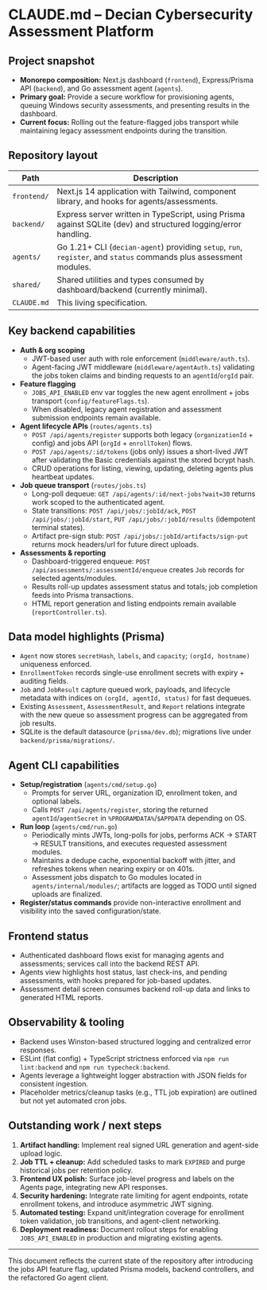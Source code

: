 # CLAUDE.md – Decian Cybersecurity Assessment Platform

## Project snapshot
- **Monorepo composition:** Next.js dashboard (`frontend`), Express/Prisma API (`backend`), and Go assessment agent (`agents`).
- **Primary goal:** Provide a secure workflow for provisioning agents, queuing Windows security assessments, and presenting results in the dashboard.
- **Current focus:** Rolling out the feature-flagged jobs transport while maintaining legacy assessment endpoints during the transition.

## Repository layout
| Path | Description |
| --- | --- |
| `frontend/` | Next.js 14 application with Tailwind, component library, and hooks for agents/assessments. |
| `backend/` | Express server written in TypeScript, using Prisma against SQLite (dev) and structured logging/error handling. |
| `agents/` | Go 1.21+ CLI (`decian-agent`) providing `setup`, `run`, `register`, and `status` commands plus assessment modules. |
| `shared/` | Shared utilities and types consumed by dashboard/backend (currently minimal). |
| `CLAUDE.md` | This living specification. |

## Key backend capabilities
- **Auth & org scoping**
  - JWT-based user auth with role enforcement (`middleware/auth.ts`).
  - Agent-facing JWT middleware (`middleware/agentAuth.ts`) validating the jobs token claims and binding requests to an `agentId`/`orgId` pair.
- **Feature flagging**
  - `JOBS_API_ENABLED` env var toggles the new agent enrollment + jobs transport (`config/featureFlags.ts`).
  - When disabled, legacy agent registration and assessment submission endpoints remain available.
- **Agent lifecycle APIs** (`routes/agents.ts`)
  - `POST /api/agents/register` supports both legacy (`organizationId` + config) and jobs API (`orgId` + `enrollToken`) flows.
  - `POST /api/agents/:id/tokens` (jobs only) issues a short-lived JWT after validating the Basic credentials against the stored bcrypt hash.
  - CRUD operations for listing, viewing, updating, deleting agents plus heartbeat updates.
- **Job queue transport** (`routes/jobs.ts`)
  - Long-poll dequeue: `GET /api/agents/:id/next-jobs?wait=30` returns work scoped to the authenticated agent.
  - State transitions: `POST /api/jobs/:jobId/ack`, `POST /api/jobs/:jobId/start`, `PUT /api/jobs/:jobId/results` (idempotent terminal states).
  - Artifact pre-sign stub: `POST /api/jobs/:jobId/artifacts/sign-put` returns mock headers/url for future direct uploads.
- **Assessments & reporting**
  - Dashboard-triggered enqueue: `POST /api/assessments/:assessmentId/enqueue` creates `Job` records for selected agents/modules.
  - Results roll-up updates assessment status and totals; job completion feeds into Prisma transactions.
  - HTML report generation and listing endpoints remain available (`reportController.ts`).

## Data model highlights (Prisma)
- `Agent` now stores `secretHash`, `labels`, and `capacity`; `(orgId, hostname)` uniqueness enforced.
- `EnrollmentToken` records single-use enrollment secrets with expiry + auditing fields.
- `Job` and `JobResult` capture queued work, payloads, and lifecycle metadata with indices on `(orgId, agentId, status)` for fast dequeues.
- Existing `Assessment`, `AssessmentResult`, and `Report` relations integrate with the new queue so assessment progress can be aggregated from job results.
- SQLite is the default datasource (`prisma/dev.db`); migrations live under `backend/prisma/migrations/`.

## Agent CLI capabilities
- **Setup/registration** (`agents/cmd/setup.go`)
  - Prompts for server URL, organization ID, enrollment token, and optional labels.
  - Calls `POST /api/agents/register`, storing the returned `agentId`/`agentSecret` in `%PROGRAMDATA%`/`$APPDATA` depending on OS.
- **Run loop** (`agents/cmd/run.go`)
  - Periodically mints JWTs, long-polls for jobs, performs ACK → START → RESULT transitions, and executes requested assessment modules.
  - Maintains a dedupe cache, exponential backoff with jitter, and refreshes tokens when nearing expiry or on 401s.
  - Assessment jobs dispatch to Go modules located in `agents/internal/modules/`; artifacts are logged as TODO until signed uploads are finalized.
- **Register/status commands** provide non-interactive enrollment and visibility into the saved configuration/state.

## Frontend status
- Authenticated dashboard flows exist for managing agents and assessments; services call into the backend REST API.
- Agents view highlights host status, last check-ins, and pending assessments, with hooks prepared for job-based updates.
- Assessment detail screen consumes backend roll-up data and links to generated HTML reports.

## Observability & tooling
- Backend uses Winston-based structured logging and centralized error responses.
- ESLint (flat config) + TypeScript strictness enforced via `npm run lint:backend` and `npm run typecheck:backend`.
- Agents leverage a lightweight logger abstraction with JSON fields for consistent ingestion.
- Placeholder metrics/cleanup tasks (e.g., TTL job expiration) are outlined but not yet automated cron jobs.

## Outstanding work / next steps
1. **Artifact handling:** Implement real signed URL generation and agent-side upload logic.
2. **Job TTL + cleanup:** Add scheduled tasks to mark `EXPIRED` and purge historical jobs per retention policy.
3. **Frontend UX polish:** Surface job-level progress and labels on the Agents page, integrating new API responses.
4. **Security hardening:** Integrate rate limiting for agent endpoints, rotate enrollment tokens, and introduce asymmetric JWT signing.
5. **Automated testing:** Expand unit/integration coverage for enrollment token validation, job transitions, and agent-client networking.
6. **Deployment readiness:** Document rollout steps for enabling `JOBS_API_ENABLED` in production and migrating existing agents.

---
This document reflects the current state of the repository after introducing the jobs API feature flag, updated Prisma models, backend controllers, and the refactored Go agent client.
